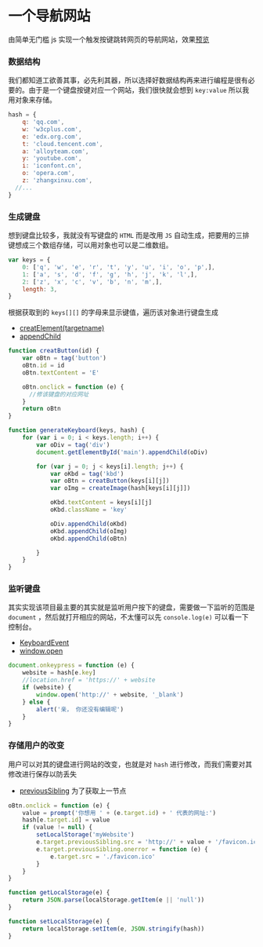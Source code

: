 # 一个导航网站

由简单无门槛 js 实现一个触发按键跳转网页的导航网站，效果[预览](https://unbrain.github.io/myBookmarks/)

### 数据结构

我们都知道工欲善其事，必先利其器，所以选择好数据结构再来进行编程是很有必要的。由于是一个键盘按键对应一个网站，我们很快就会想到 `key:value` 所以我用对象来存储。

```javascript
hash = {
    q: 'qq.com', 
    w: 'w3cplus.com', 
    e: 'edx.org.com', 
    t: 'cloud.tencent.com', 
    a: 'alloyteam.com', 
    y: 'youtube.com', 
    i: 'iconfont.cn', 
    o: 'opera.com', 
    z: 'zhangxinxu.com', 
  //...
}
```



### 生成键盘

想到键盘比较多，我就没有写键盘的 `HTML` 而是改用 `JS` 自动生成，把要用的三排键想成三个数组存储，可以用对象也可以是二维数组。

```javascript
var keys = {
    0: ['q', 'w', 'e', 'r', 't', 'y', 'u', 'i', 'o', 'p',],
    1: ['a', 's', 'd', 'f', 'g', 'h', 'j', 'k', 'l',],
    2: ['z', 'x', 'c', 'v', 'b', 'n', 'm',],
    length: 3,
}
```

根据获取到的 `keys[][]` 的字母来显示键值，遍历该对象进行键盘生成

- [creatElement(targetname)](https://developer.mozilla.org/zh-CN/docs/Web/API/Document/createElement)
- [appendChild](https://developer.mozilla.org/en-US/docs/Web/API/Node/appendChild)

```javascript
function creatButton(id) {
    var oBtn = tag('button')
    oBtn.id = id
    oBtn.textContent = 'E'

    oBtn.onclick = function (e) {
      //修该键盘的对应网址
    }
    return oBtn
}

function generateKeyboard(keys, hash) {
    for (var i = 0; i < keys.length; i++) {
        var oDiv = tag('div')
        document.getElementById('main').appendChild(oDiv)

        for (var j = 0; j < keys[i].length; j++) {
            var oKbd = tag('kbd')
            var oBtn = creatButton(keys[i][j])
            var oImg = createImage(hash[keys[i][j]])

            oKbd.textContent = keys[i][j]
            oKbd.className = 'key'

            oDiv.appendChild(oKbd)
            oKbd.appendChild(oImg)
            oKbd.appendChild(oBtn)

        }
    }
}
```



### 监听键盘

其实实现该项目最主要的其实就是监听用户按下的键盘，需要做一下监听的范围是 `document` ，然后就打开相应的网站，不太懂可以先 `console.log(e)` 可以看一下控制台。

- [KeyboardEvent](https://developer.mozilla.org/zh-CN/docs/Web/API/KeyboardEvent)
- [window.open](https://developer.mozilla.org/en-US/docs/Web/API/Window/open)

```JavaScript
document.onkeypress = function (e) {
    website = hash[e.key]
    //location.href = 'https://' + website
    if (website) {
        window.open('http://' + website, '_blank')
    } else {
        alert('亲， 你还没有编辑呢')
    }
}
```



### 存储用户的改变

用户可以对其的键盘进行网站的改变，也就是对 `hash` 进行修改，而我们需要对其修改进行保存以防丢失

- [previousSibling](https://developer.mozilla.org/en-US/docs/Web/API/Node/previousSibling) 为了获取上一节点

```javascript
oBtn.onclick = function (e) {
    value = prompt('你想用 ' + (e.target.id) + ' 代表的网址:')
    hash[e.target.id] = value
    if (value != null) {
        setLocalStorage('myWebsite')
        e.target.previousSibling.src = 'http://' + value + '/favicon.ico'
        e.target.previousSibling.onerror = function (e) {
            e.target.src = './favicon.ico'
        }
    }
}

function getLocalStorage(e) {
    return JSON.parse(localStorage.getItem(e || 'null'))
}

function setLocalStorage(e) {
    return localStorage.setItem(e, JSON.stringify(hash))
}
```



### 